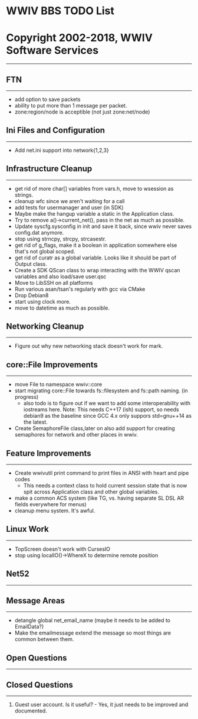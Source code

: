 # WWIV BBS TODO List
# Copyright 2002-2018, WWIV Software Services
***

## FTN
***
* add option to save packets
* ability to put more than 1 message per packet.
* zone:region/node is acceptible (not just zone:net/node)

## Ini Files and Configuration
***
* Add net.ini support into network{1,2,3}

## Infrastructure Cleanup
***
* get rid of more char[] variables from vars.h, move to wsession as strings.
* cleanup wfc since we aren't waiting for a call
* add tests for usermanager and user (in SDK)
* Maybe make the hangup variable a static in the Application class.
* Try to remove a()->current_net(), pass in the net as much as possible.
* Update syscfg.sysconfig in init and save it back, since
  wwiv never saves config.dat anymore.
* stop using strncpy, strcpy, strcasestr.
* get rid of g_flags, make it a boolean in application somewhere else
  that's not global scoped.
* get rid of curatr as a global variable. Looks like it should be
  part of Output class.
* Create a SDK QScan class to wrap interacting with the WWIV qscan
  variables and also load/save user.qsc
* Move to LibSSH on all platforms
* Run various asan/tsan's regularly with gcc via CMake
* Drop Debian8
* start using clock more.
* move to datetime as much as possible.


## Networking Cleanup
***
* Figure out why new networking stack doesn't work for mark.

## core::File Improvements
***
* move File to namespace wwiv::core
* start migrating core::File towards fs::filesystem and fs::path naming. (in progress)
  - also todo is to figure out if we want to add some interoperability with
    iostreams here.  Note: This needs C++17 (ish) support, so needs debian9 as the
    baseline since GCC 4.x only suppors std=gnu++14 as the latest.
* Create SemaphoreFile class,later on also add support for creating semaphores for network
  and other places in wwiv.

## Feature Improvements
***
* Create wwivutil print command to print files in ANSI with 
  heart and pipe codes
  - This needs a context class to hold current session state
    that is now spit across Application class and other
    global variables.
* make a common ACS system (like TG, vs. having separate 
  SL DSL AR fields everywhere for menus)
* cleanup menu system. It's awful.

## Linux Work
***
* TopScreen doesn't work with CursesIO
* stop using localIO()->WhereX to determine remote position

## Net52
***

## Message Areas
***
* detangle global net_email_name (maybe it needs to be added to EmailData?)
* Make the emailmessage extend the message so most things are common
  between them.

## Open Questions
***

## Closed Questions
***

1) Guest user account. Is it useful?   - Yes, it just needs to be improved
   and documented.
